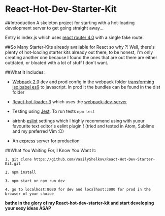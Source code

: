 # React-Hot-Dev-Starter-Kit


##Introduction
A skeleton project for starting with a hot-loading development server to get going straight away...

Entry is index.js which uses [react router 4.0](https://github.com/ReactTraining/react-router/tree/v4) with a single fake route.

##So Many Starter-Kits already available for React so why ?!
Well, there's plenty of hot-loading starter kits already out there, to be honest, I'm only creating another one because I found the ones that are out there are either outdated, or bloated with a lot of stuff I don't want.

##What It Includes:
- [Webpack 2.0](https://webpack.js.org/) dev and prod config in the webpack folder [transforming jsx babel es6](https://babeljs.io/) to javascript. In prod it the bundles can be found in the dist folder

- [React-hot-loader 3](https://github.com/gaearon/react-hot-loader/tree/next) which uses the [webpack-dev-server](https://webpack.js.org/guides/development/#webpack-dev-server)

- Testing using [Jest](https://facebook.github.io/jest/). To run tests ```npm test```

- airbnb [eslint](https://www.npmjs.com/package/eslint-config-airbnb) settings which I highly recommend using with yuour favourite text editor's eslint plugin ! (tried and tested in Atom, Sublime and my preferred Vim :D)

- An [express](http://expressjs.com/) server for production

##What You Waiting For, I Know You Want It:
```
1. git clone https://github.com/VasilyShelkov/React-Hot-Dev-Starter-Kit.git

2. npm install

3. npm start or npm run dev

4. go to localhost:8080 for dev and localhost:3000 for prod in the browser of your choice
```
**bathe in the glory of my React-hot-dev-starter-kit and start developing your sexy ideas ASAP**
